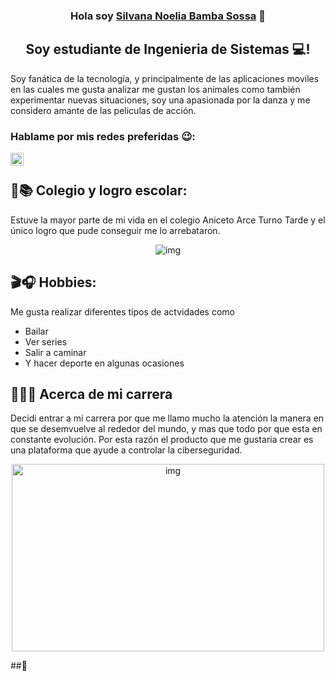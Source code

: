 <h3 align="center">
Hola soy <a href="" target="_blank" rel="noreferrer">Silvana Noelia Bamba Sossa</a> 👋
</h3>
<h2 align="center">
Soy estudiante de Ingenieria de Sistemas  💻!
</h2>

Soy fanática de la tecnología, y principalmente de las aplicaciones moviles en las cuales me gusta analizar me gustan los animales como también experimentar nuevas situaciones, soy una apasionada por la danza y me considero amante de las peliculas de acción.

### Hablame por mis redes preferidas 😉:

<a href="https://instagram.com/"><img align="left" src="https://raw.githubusercontent.com/yushi1007/yushi1007/main/images/instagram.svg" alt="Silvana Noelia | Instagram" width="21px"/></a>

</br>

## 🍎📚 Colegio y logro escolar: 

Estuve la mayor parte de mi vida en el colegio Aniceto Arce Turno Tarde y el único logro que pude conseguir me lo arrebataron.

<p align="center">
  <img src="https://plantillasdememes.com/img/plantillas/que-cosas-no01598159133.jpg" alt="img">
</p>

## 🎬🎧 Hobbies: 

Me gusta realizar diferentes tipos de actvidades como
- Bailar
- Ver series
- Salir a caminar
- Y hacer deporte en algunas ocasiones

## 🦿👩‍💻 Acerca de mi carrera

Decidi entrar a mi carrera por que me llamo mucho la atención la manera en que se desemvuelve al rededor del mundo, y mas que todo por que esta en constante evolución. Por esta razón el producto que me gustaria crear es una plataforma que ayude a controlar la ciberseguridad.

<p align="center">
  <img src="https://media.tenor.com/q14D_rMkpa8AAAAS/meme-el.gif" alt="img" width="500" height="300">
</p>

##💼 


